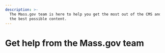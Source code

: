 ```yaml
---
description: >-
  The Mass.gov team is here to help you get the most out of the CMS and create
  the best possible content.
---
```


# Get help from the Mass.gov team

